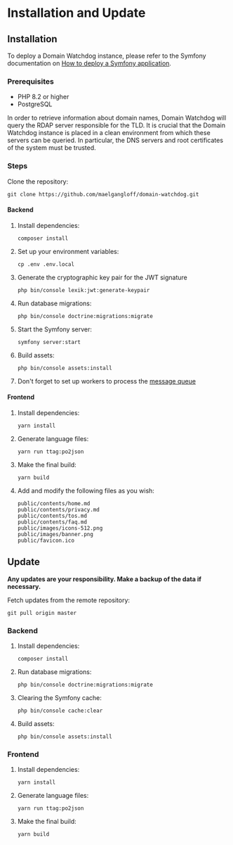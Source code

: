 # Installation and Update

## Installation

To deploy a Domain Watchdog instance, please refer to the Symfony documentation
on [How to deploy a Symfony application](https://symfony.com/doc/current/deployment.html).

### Prerequisites

- PHP 8.2 or higher
- PostgreSQL

In order to retrieve information about domain names, Domain Watchdog will query the RDAP server responsible for the TLD.
It is crucial that the Domain Watchdog instance is placed in a clean environment from which these servers can be
queried.
In particular, the DNS servers and root certificates of the system must be trusted.

### Steps

Clone the repository:

```shell
git clone https://github.com/maelgangloff/domain-watchdog.git
 ```

#### Backend

1. Install dependencies:
    ```shell
    composer install
    ```
2. Set up your environment variables:
    ```shell
    cp .env .env.local
    ```
3. Generate the cryptographic key pair for the JWT signature
    ```shell
    php bin/console lexik:jwt:generate-keypair
    ```
4. Run database migrations:
    ```shell
    php bin/console doctrine:migrations:migrate
    ```
5. Start the Symfony server:
    ```shell
    symfony server:start
    ```
6. Build assets:
   ```shell
   php bin/console assets:install
   ```
7. Don't forget to set up workers to process the [message queue](https://symfony.com/doc/current/messenger.html)

#### Frontend

1. Install dependencies:
    ```shell
    yarn install
    ```
2. Generate language files:
    ```shell
    yarn run ttag:po2json
    ```
3. Make the final build:
    ```shell
    yarn build
    ```
4. Add and modify the following files as you wish:
   ~~~
   public/contents/home.md
   public/contents/privacy.md
   public/contents/tos.md
   public/contents/faq.md
   public/images/icons-512.png
   public/images/banner.png
   public/favicon.ico
   ~~~

## Update

**Any updates are your responsibility. Make a backup of the data if necessary.**

Fetch updates from the remote repository:

```shell
git pull origin master
 ```

### Backend

1. Install dependencies:
    ```shell
    composer install
    ```
2. Run database migrations:
    ```shell
    php bin/console doctrine:migrations:migrate
    ```
3. Clearing the Symfony cache:
   ```shell
   php bin/console cache:clear
    ```
4. Build assets:
   ```shell
   php bin/console assets:install
   ```

### Frontend

1. Install dependencies:
    ```shell
    yarn install
    ```
2. Generate language files:
    ```shell
    yarn run ttag:po2json
    ```
3. Make the final build:
    ```shell
    yarn build
    ```
